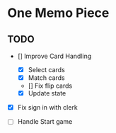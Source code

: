 # One Memo Piece

## TODO

- [] Improve Card Handling

  - [x] Select cards
  - [x] Match cards
  - [] Fix flip cards
  - [x] Update state

- [x] Fix sign in with clerk

- [ ] Handle Start game
